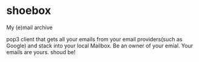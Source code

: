 # shoebox
My (e)mail archive

pop3 client that gets all your emails from your email providers(such as Google) and stack into your local Mailbox. 
Be an owner of your emial. 
Your emails are yours. shoud be! 
